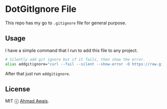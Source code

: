 # DotGitIgnore File

This repo has my go to `.gitignore` file for general purpose.

## Usage

I have a simple command that I run to add this file to any project.

```sh
# Silently add git ignore but if it fails, then show the error.
alias addgitignore="curl --fail --silent --show-error -O https://raw.githubusercontent.com/ahmadawais/WPGulp/master/.gitignore"
```

After that just run `addgitignore`.

## License

MIT ⓒ [Ahmad Awais](https://AhmadAwais.com/).